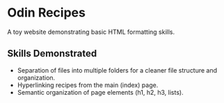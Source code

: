# Odin Recipes
A toy website demonstrating basic HTML formatting skills.

## Skills Demonstrated
- Separation of files into multiple folders for a cleaner file structure and organization.
- Hyperlinking recipes from the main (index) page.
- Semantic organization of page elements (h1, h2, h3, lists).